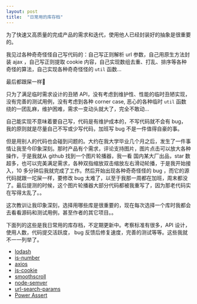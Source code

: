 ```yaml
---
layout: post
title:  "日常用的库存档"
---
```


为了快速又高质量的完成产品的需求和迭代，使用他人已经封装好的抽象是很重要的。

我见过各种奇奇怪怪自己写代码的：自己写正则解析 url 参数，自己用原生方法封装 ajax ，自己写正则提取 cookie 内容，自己实现数组去重、打乱、排序等各种奇怪的算法，自己实现各种奇奇怪怪的 `util` 函数... 

最后都跟屎一样💩

只为了满足临时需求设计的丑陋 API，没有考虑到维护性、性能的临时丑陋实现，没有完善的测试用例，没有考虑到各种 corner case, 恶心的各种临时 `util` 函数绕的一团乱麻，维护困难，需求一变动头就大了，完全不敢动...

自己能实现不意味着要自己写，代码是有维护成本的，不写代码就不会有 bug，我的原则就是尽量自己不写或少写代码，加班写 bug 不是一件值得自豪的事。

但是用别人的代码也会碰到问题的。大约在我大学毕业几个月之后，发生了一件事情让我至今印象深刻。那时产品有个需求，评论支持图片，图片点击可以放大各种操作，于是我就从  github 找到一个图片轮播器，我一看 国内某大厂出品，star 数超多，也可以完美满足需求，各种双指缩放双击缩放左右滑动轮播，于是我开始接入，10 多分钟后我就完成了工作。然后开始出现各种奇奇怪怪的 bug ，而它的源代码就跟一坨屎一样，要修改 bug 太难了，以至于我那一周都在加班，周末都没了。最后提测的时候，这个图片轮播器大部分代码都被我重写了，因为那老代码实在写得太乱了。。

这次教训让我印象深刻，选择用哪些库是很重要的，现在每次选择一个库时我都会去看看源码和测试用例，甚至作者的其它项目。。

下面列的这些是我日常用的库存档，不定期更新中。考察标准有很多，API 设计，使用人数，代码提交活跃度， bug 反馈后修复速度，完善的测试等等。这些我就不一一列举了。


* [lodash](https://github.com/lodash/lodash)
* [is-number](https://github.com/jonschlinkert/is-number)
* [axios](https://github.com/axios/axios)
* [js-cookie](https://github.com/js-cookie/js-cookie)
* [smoothscroll](https://github.com/iamdustan/smoothscroll)
* [node-semver](https://github.com/npm/node-semver)
* [url-search-params](https://github.com/WebReflection/url-search-params)
* [Power Assert](https://github.com/power-assert-js/power-assert)
